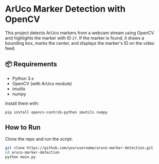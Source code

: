 # ArUco Marker Detection with OpenCV

This project detects ArUco markers from a webcam stream using OpenCV and highlights the marker with ID `27`. If the marker is found, it draws a bounding box, marks the center, and displays the marker's ID on the video feed.

## 📦 Requirements

- Python 3.x
- OpenCV (with ArUco module)
- imutils
- numpy

Install them with:

```bash
pip install opencv-contrib-python imutils numpy
```
## How to Run
Clone the repo and run the script:

```bash
git clone https://github.com/yourusername/aruco-marker-detection.git
cd aruco-marker-detection
python main.py
